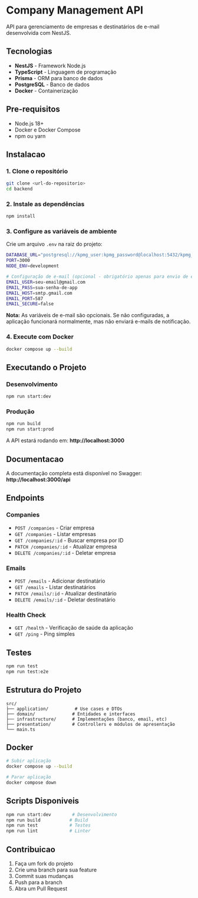 # Company Management API

API para gerenciamento de empresas e destinatários de e-mail desenvolvida com NestJS.

## Tecnologias

- **NestJS** - Framework Node.js
- **TypeScript** - Linguagem de programação
- **Prisma** - ORM para banco de dados
- **PostgreSQL** - Banco de dados
- **Docker** - Containerização

## Pre-requisitos

- Node.js 18+
- Docker e Docker Compose
- npm ou yarn

## Instalacao

### 1. Clone o repositório

```bash
git clone <url-do-repositorio>
cd backend
```

### 2. Instale as dependências

```bash
npm install
```

### 3. Configure as variáveis de ambiente

Crie um arquivo `.env` na raiz do projeto:

```bash
DATABASE_URL="postgresql://kpmg_user:kpmg_password@localhost:5432/kpmg_companydb"
PORT=3000
NODE_ENV=development

# Configuração de e-mail (opcional - obrigatório apenas para envio de e-mails)
EMAIL_USER=seu-email@gmail.com
EMAIL_PASS=sua-senha-de-app
EMAIL_HOST=smtp.gmail.com
EMAIL_PORT=587
EMAIL_SECURE=false
```

**Nota:** As variáveis de e-mail são opcionais. Se não configuradas, a aplicação funcionará normalmente, mas não enviará e-mails de notificação.

### 4. Execute com Docker

```bash
docker compose up --build
```

## Executando o Projeto

### Desenvolvimento

```bash
npm run start:dev
```

### Produção

```bash
npm run build
npm run start:prod
```

A API estará rodando em: **http://localhost:3000**

## Documentacao

A documentação completa está disponível no Swagger: **http://localhost:3000/api**

## Endpoints

### Companies

- `POST /companies` - Criar empresa
- `GET /companies` - Listar empresas
- `GET /companies/:id` - Buscar empresa por ID
- `PATCH /companies/:id` - Atualizar empresa
- `DELETE /companies/:id` - Deletar empresa

### Emails

- `POST /emails` - Adicionar destinatário
- `GET /emails` - Listar destinatários
- `PATCH /emails/:id` - Atualizar destinatário
- `DELETE /emails/:id` - Deletar destinatário

### Health Check

- `GET /health` - Verificação de saúde da aplicação
- `GET /ping` - Ping simples

## Testes

```bash
npm run test
npm run test:e2e
```

## Estrutura do Projeto

```
src/
├── application/          # Use cases e DTOs
├── domain/              # Entidades e interfaces
├── infrastructure/      # Implementações (banco, email, etc)
├── presentation/        # Controllers e módulos de apresentação
└── main.ts
```

## Docker

```bash
# Subir aplicação
docker compose up --build

# Parar aplicação
docker compose down
```

## Scripts Disponiveis

```bash
npm run start:dev        # Desenvolvimento
npm run build           # Build
npm run test            # Testes
npm run lint            # Linter
```

## Contribuicao

1. Faça um fork do projeto
2. Crie uma branch para sua feature
3. Commit suas mudanças
4. Push para a branch
5. Abra um Pull Request
